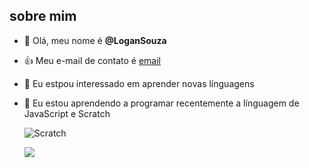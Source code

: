 ## sobre mim
- 👋 Olá, meu nome é **@LoganSouza**
- :+1: Meu e-mail de contato é [email](@souza.logan@escola.pr.gov.br)
- 👀 Eu estpou interessado em aprender novas línguagens
- 🌱 Eu estou aprendendo a programar recentemente a línguagem de JavaScript e Scratch

  ![Scratch](https://img.shields.io/badge/Scratch-4D97FF?style=for-the-badge&logo=Scratch&logoColor=red)

   <img src="https://img.shields.io/badge/Scratch-4D97FF?style=for-the-badge&logo=Scratch&logoColor=white" />
